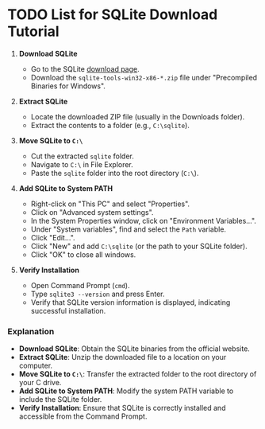 # TODO List for SQLite Download Tutorial

1. **Download SQLite**
   - Go to the SQLite [download page](https://www.sqlite.org/download.html).
   - Download the `sqlite-tools-win32-x86-*.zip` file under "Precompiled Binaries for Windows".

2. **Extract SQLite**
   - Locate the downloaded ZIP file (usually in the Downloads folder).
   - Extract the contents to a folder (e.g., `C:\sqlite`).

3. **Move SQLite to `C:\`**
   - Cut the extracted `sqlite` folder.
   - Navigate to `C:\` in File Explorer.
   - Paste the `sqlite` folder into the root directory (`C:\`).

4. **Add SQLite to System PATH**
   - Right-click on "This PC" and select "Properties".
   - Click on "Advanced system settings".
   - In the System Properties window, click on "Environment Variables...".
   - Under "System variables", find and select the `Path` variable.
   - Click "Edit...".
   - Click "New" and add `C:\sqlite` (or the path to your SQLite folder).
   - Click "OK" to close all windows.

5. **Verify Installation**
   - Open Command Prompt (`cmd`).
   - Type `sqlite3 --version` and press Enter.
   - Verify that SQLite version information is displayed, indicating successful installation.

### Explanation

- **Download SQLite**: Obtain the SQLite binaries from the official website.
- **Extract SQLite**: Unzip the downloaded file to a location on your computer.
- **Move SQLite to `C:\`**: Transfer the extracted folder to the root directory of your C drive.
- **Add SQLite to System PATH**: Modify the system PATH variable to include the SQLite folder.
- **Verify Installation**: Ensure that SQLite is correctly installed and accessible from the Command Prompt.

